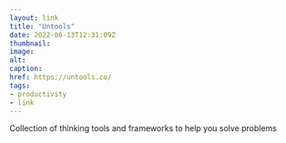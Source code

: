 ```yaml
---
layout: link
title: "Untools"
date: 2022-06-13T12:31:09Z
thumbnail:
image:
alt:
caption:
href: https://untools.co/
tags:
- productivity
- link
---
```


Collection of thinking tools and frameworks to help you solve problems
